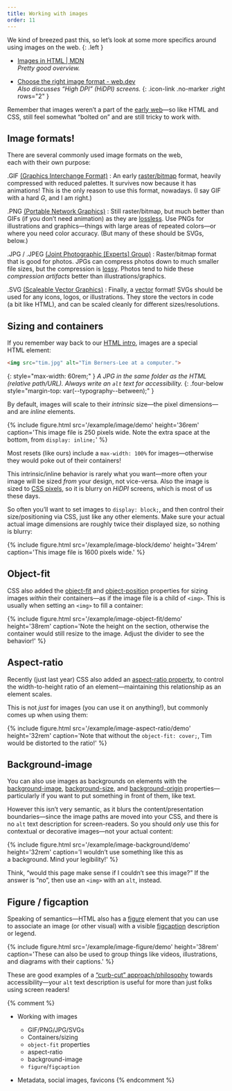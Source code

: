 ```yaml
---
title: Working with images
order: 11
---
```




We kind of breezed past this, so let’s look at some more specifics around using images on the web.
{: .left }

* [Images in HTML | MDN](https://developer.mozilla.org/en-US/docs/Learn/HTML/Multimedia_and_embedding/Images_in_HTML) \
	*Pretty good overview.*

* [Choose the right image format - web.dev](https://web.dev/choose-the-right-image-format/) \
	*Also discusses “High DPI” (HiDPI) screens.*
{: .icon-link .no-marker .right rows="2" }

Remember that images weren’t a part of the [early web](/topic/everything/#when-was-the-web-invented)—so like HTML and CSS, still feel somewhat “bolted on” and are still tricky to work with.



## Image formats!

There are several commonly used image formats on the web, each with their own purpose:

.GIF [(Graphics Interchange Format)](https://developer.mozilla.org/en-US/docs/Web/Media/Formats/Image_types#gif_graphics_interchange_format)
: An early [raster/bitmap](https://en.wikipedia.org/wiki/Raster_graphics) format, heavily compressed with reduced palettes. It survives now because it has animations! This is the only reason to use this format, nowadays. (I say GIF with a hard *G*, and I am right.)

.PNG [(Portable Network Graphics)](https://developer.mozilla.org/en-US/docs/Web/Media/Formats/Image_types#png_portable_network_graphics)
: Still raster/bitmap, but much better than GIFs (if you don’t need animation) as they are [lossless](https://en.wikipedia.org/wiki/Portable_Network_Graphics#Advantages). Use PNGs for illustrations and graphics—things with large areas of repeated colors—or where you need color accuracy. (But many of these should be SVGs, below.)

.JPG / .JPEG [(Joint Photographic [Experts] Group)](https://developer.mozilla.org/en-US/docs/Web/Media/Formats/Image_types#png_portable_network_graphics)
: Raster/bitmap format that is good for photos. JPGs can compress photos down to much smaller file sizes, but the compression is [lossy](https://en.wikipedia.org/wiki/JPEG#Effects_of_JPEG_compression). Photos tend to hide these *compression artifacts* better than illustrations/graphics.

.SVG [(Scaleable Vector Graphics)](https://developer.mozilla.org/en-US/docs/Web/Media/Formats/Image_types#svg_scalable_vector_graphics)
: Finally, a [vector](https://en.wikipedia.org/wiki/Vector_graphics) format! SVGs should be used for any icons, logos, or illustrations. They store the vectors in code (a bit like HTML), and can be scaled cleanly for different sizes/resolutions.



## Sizing and containers



If you remember way back to our [HTML intro](/topic/html/), images are a special HTML element:

```html
<img src="tim.jpg" alt="Tim Berners-Lee at a computer.">
```
{: style="max-width: 60rem;" }
*A JPG in the same folder as the HTML (relative path/URL). Always write an `alt` text for accessibility.*
{: .four-below style="margin-top: var(--typography--between);" }



By default, images will scale to their *intrinsic* size—the pixel dimensions—and are *inline* elements.

{% include figure.html src='/example/image/demo' height='36rem' caption='This image file is 250 pixels wide. Note the extra space at the bottom, from `display: inline;`' %}

Most resets (like ours) include a `max-width: 100%` for <nobr>images—</nobr>otherwise they would poke out of their containers!

This intrinsic/inline behavior is rarely what you <nobr>want—</nobr>more often your image will be sized *from* your design, not vice-versa. Also the image is sized to [CSS pixels](https://tomroth.com.au/dpr/), so it is blurry on *HiDPI* screens, which is most of us these days.

So often you’ll want to set images to `display: block;`, and then control their size/positioning via CSS, just like any other elements. Make sure your actual actual image dimensions are roughly twice their displayed size, so nothing is blurry:

{% include figure.html src='/example/image-block/demo' height='34rem' caption='This image file is 1600 pixels wide.' %}



## Object-fit



CSS also added the [object-fit](https://developer.mozilla.org/en-US/docs/Web/CSS/object-fit) and [object-position](https://developer.mozilla.org/en-US/docs/Web/CSS/object-position) properties for sizing images *within* their containers—as if the image file is a child of `<img>`. This is usually when setting an `<img>` to fill a container:

{% include figure.html src='/example/image-object-fit/demo' height='38rem' caption='Note the height on the section, otherwise the container would still resize to the image. Adjust the divider to see the behavior!' %}



## Aspect-ratio



Recently (just last year) CSS also added an [aspect-ratio property](https://developer.mozilla.org/en-US/docs/Web/CSS/aspect-ratio), to control the width-to-height ratio of an element—maintaining this relationship as an element scales.

This is not *just* for images (you can use it on anything!), but commonly comes up when using them:

{% include figure.html src='/example/image-aspect-ratio/demo' height='32rem' caption='Note that without the `object-fit: cover;`, Tim would be distorted to the ratio!' %}



## Background-image



You can also use images as backgrounds on elements with the [background-image](https://developer.mozilla.org/en-US/docs/Web/CSS/background-image), [background-size](https://developer.mozilla.org/en-US/docs/Web/CSS/background-size), and [background-origin](https://developer.mozilla.org/en-US/docs/Web/CSS/background-origin) <nobr>properties—</nobr>particularly if you want to put something in front of them, like text.

However this isn’t very semantic, as it blurs the content/<wbr>presentation boundaries—since the image paths are moved into your CSS, and there is no `alt` text description for screen-readers. So you should *only* use this for contextual or decorative images—not your actual content:

{% include figure.html src='/example/image-background/demo' height='32rem' caption='I wouldn’t use something like this as a background. Mind your legibility!' %}



Think, “would this page make sense if I couldn’t see this image?” If the answer is “no”, then use an `<img>` with an `alt`, instead.



## Figure / figcaption



Speaking of semantics—HTML also has a [figure](https://developer.mozilla.org/en-US/docs/Web/HTML/Element/figure) element that you can use to associate an image (or other visual) with a visible [figcaption](https://developer.mozilla.org/en-US/docs/Web/HTML/Element/figcaption) description or legend.

{% include figure.html src='/example/image-figure/demo' height='38rem' caption='These can also be used to group things like videos, illustrations, and diagrams with their captions.' %}

These are good examples of a [“curb-cut” approach/<wbr>philosophy](https://dceg.cancer.gov/about/diversity-inclusion/inclusivity-minute/2021/curb-cut-effect) towards accessibility—your `alt` text description is useful for more than just folks using screen readers!




{% comment %}
- Working with images

	- GIF/PNG/JPG/SVGs
	- Containers/sizing
	- `object-fit` properties
	- aspect-ratio
	- background-image
	- `figure`/`figcaption`

- Metadata, social images, favicons
{% endcomment %}
